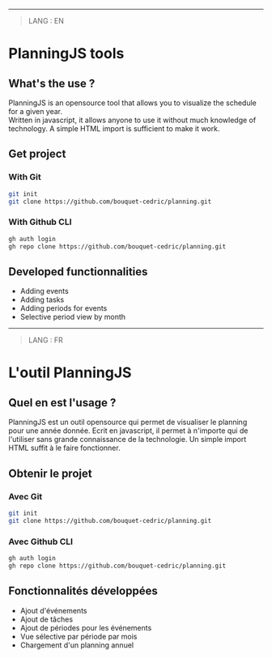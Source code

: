 ___  

> LANG : EN  

# PlanningJS tools

## What's the use ?

PlanningJS is an opensource tool that allows you to visualize the schedule for a given year.  
Written in javascript, it allows anyone to use it without much knowledge of technology. 
A simple HTML import is sufficient to make it work.  

## Get project

### With Git

```sh
git init
git clone https://github.com/bouquet-cedric/planning.git
```

### With Github CLI

```sh
gh auth login
gh repo clone https://github.com/bouquet-cedric/planning.git
```

## Developed functionnalities

* Adding events
* Adding tasks
* Adding periods for events
* Selective period view by month

___

> LANG : FR

# L'outil PlanningJS

## Quel en est l'usage ?

PlanningJS est un outil opensource qui permet de visualiser le planning pour une année donnée.
Ecrit en javascript, il permet à n'importe qui de l'utiliser sans grande connaissance de la technologie.
Un simple import HTML suffit à le faire fonctionner.

## Obtenir le projet

### Avec Git

```sh
git init
git clone https://github.com/bouquet-cedric/planning.git
```

### Avec Github CLI

```sh
gh auth login
gh repo clone https://github.com/bouquet-cedric/planning.git
```

## Fonctionnalités développées

* Ajout d'événements
* Ajout de tâches
* Ajout de périodes pour les événements
* Vue sélective par période par mois
* Chargement d'un planning annuel
